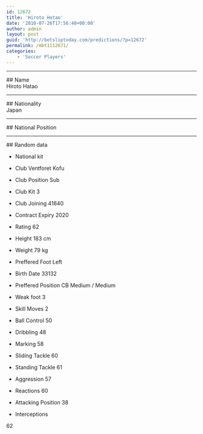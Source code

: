```yaml
---
id: 12672
title: 'Hiroto Hatao'
date: '2010-07-26T17:56:40+00:00'
author: admin
layout: post
guid: 'http://betsliptoday.com/predictions/?p=12672'
permalink: /mbt1112671/
categories:
    - 'Soccer Players'
---
```


- - - - - -

\## Name  
 Hiroto Hatao

- - - - - -

\## Nationality  
 Japan

- - - - - -

\## National Position

- - - - - -

\## Random data

- National kit
- Club
 Ventforet Kofu

- Club Position
 Sub

- Club Kit
 3

- Club Joining
 41640

- Contract Expiry
 2020

- Rating
 62

- Height
 183 cm

- Weight
 79 kg

- Preffered Foot
 Left

- Birth Date
 33132

- Preffered Position
 CB Medium / Medium

- Weak foot
 3

- Skill Moves
 2

- Ball Control
 50

- Dribbling
 48

- Marking
 58

- Sliding Tackle
 60

- Standing Tackle
 61

- Aggression
 57

- Reactions
 60

- Attacking Position
 38

- Interceptions

 62